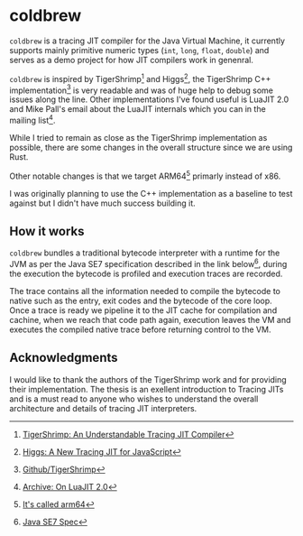 # coldbrew

`coldbrew` is a tracing JIT compiler for the Java Virtual Machine, it currently
supports mainly primitive numeric types (`int`, `long`, `float`, `double`) and
serves as a demo project for how JIT compilers work in genenral.

`coldbrew` is inspired by TigerShrimp[^2] and Higgs[^3], the TigerShrimp C++
implementation[^4] is very readable and was of huge help to debug some issues
along the line. Other implementations I've found useful is LuaJIT 2.0 and Mike
Pall's email about the LuaJIT internals which you can in the mailing list[^5].

While I tried to remain as close as the TigerShrimp implementation as possible,
there are some changes in the overall structure since we are using Rust.

Other notable changes is that we target ARM64[^6] primarly instead of x86.

I was originally planning to use the C++ implementation as a baseline to test
against but I didn't have much success building it.

## How it works

`coldbrew` bundles a traditional bytecode interpreter with a runtime for the JVM
as per the Java SE7 specification described in the link below[^1], during the
execution the bytecode is profiled and execution traces are recorded.

The trace contains all the information needed to compile the bytecode to native
such as the entry, exit codes and the bytecode of the core loop. Once a trace
is ready we pipeline it to the JIT cache for compilation and cachine, when we
reach that code path again, execution leaves the VM and executes the compiled
native trace before returning control to the VM.

## Acknowledgments

I would like to thank the authors of the TigerShrimp work and for providing
their implementation. The thesis is an exellent introduction to Tracing JITs
and is a must read to anyone who wishes to understand the overall architecture
and details of tracing JIT interpreters.

[^1]: [Java SE7 Spec](https://docs.oracle.com/javase/specs/jvms/se7/html/)

[^2]: [TigerShrimp: An Understandable Tracing JIT
Compiler](https://odr.chalmers.se/server/api/core/bitstreams/87898837-623a-46f0-bcdc-06d2bf10805d/content)

[^3]: [Higgs: A New Tracing JIT for
JavaScript](https://pointersgonewild.com/2012/12/08/higgs-my-new-tracing-jit-for-javascript/)

[^4]: [Github/TigerShrimp](https://github.com/TigerShrimp/TracingJITCompiler)

[^5]: [Archive: On LuaJIT 2.0](https://gist.github.com/jmpnz/fb8a1f2c9c0e70b4d2b0cc6cb5ddec25)

[^6]: [It's called arm64](https://lore.kernel.org/lkml/CA+55aFxL6uEre-c=JrhPfts=7BGmhb2Js1c2ZGkTH8F=+rEWDg@mail.gmail.com/)
